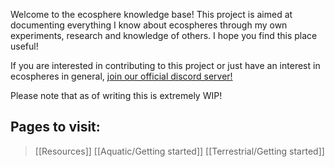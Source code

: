 Welcome to the ecosphere knowledge base!
This project is aimed at documenting everything I know about ecospheres through my own experiments, research and knowledge of others. I hope you find this place useful!

If you are interested in contributing to this project or just have an interest in ecospheres in general, [join our official discord server!](https://discord.gg/VUkMhjbcDV)

Please note that as of writing this is extremely WIP!

## Pages to visit:

>[[Resources]]
>[[Aquatic/Getting started]]
>[[Terrestrial/Getting started]]
